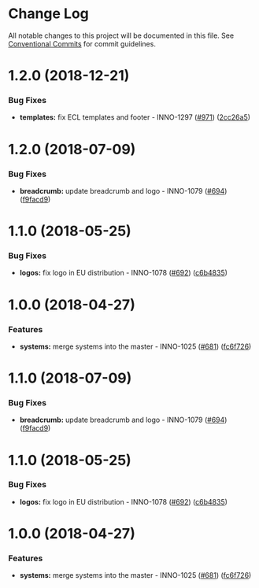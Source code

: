 # Change Log

All notable changes to this project will be documented in this file.
See [Conventional Commits](https://conventionalcommits.org) for commit guidelines.

<a name="1.2.0"></a>
# 1.2.0 (2018-12-21)


### Bug Fixes

* **templates:** fix ECL templates and footer - INNO-1297 ([#971](https://github.com/ec-europa/europa-component-library/issues/971)) ([2cc26a5](https://github.com/ec-europa/europa-component-library/commit/2cc26a5))



<a name="1.2.0"></a>
# 1.2.0 (2018-07-09)


### Bug Fixes

* **breadcrumb:** update breadcrumb and logo - INNO-1079 ([#694](https://github.com/ec-europa/europa-component-library/issues/694)) ([f9facd9](https://github.com/ec-europa/europa-component-library/commit/f9facd9))



<a name="1.1.0"></a>
# 1.1.0 (2018-05-25)


### Bug Fixes

* **logos:** fix logo in EU distribution - INNO-1078 ([#692](https://github.com/ec-europa/europa-component-library/issues/692)) ([c6b4835](https://github.com/ec-europa/europa-component-library/commit/c6b4835))



<a name="1.0.0"></a>
# 1.0.0 (2018-04-27)


### Features

* **systems:** merge systems into the master - INNO-1025 ([#681](https://github.com/ec-europa/europa-component-library/issues/681)) ([fc6f726](https://github.com/ec-europa/europa-component-library/commit/fc6f726))




<a name="1.1.0"></a>

# 1.1.0 (2018-07-09)

### Bug Fixes

* **breadcrumb:** update breadcrumb and logo - INNO-1079 ([#694](https://github.com/ec-europa/europa-component-library/issues/694)) ([f9facd9](https://github.com/ec-europa/europa-component-library/commit/f9facd9))

<a name="1.1.0"></a>

# 1.1.0 (2018-05-25)

### Bug Fixes

* **logos:** fix logo in EU distribution - INNO-1078 ([#692](https://github.com/ec-europa/europa-component-library/issues/692)) ([c6b4835](https://github.com/ec-europa/europa-component-library/commit/c6b4835))

<a name="1.0.0"></a>

# 1.0.0 (2018-04-27)

### Features

* **systems:** merge systems into the master - INNO-1025 ([#681](https://github.com/ec-europa/europa-component-library/issues/681)) ([fc6f726](https://github.com/ec-europa/europa-component-library/commit/fc6f726))
